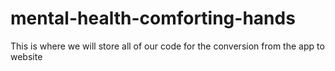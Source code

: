# mental-health-comforting-hands

This is where we will store all of our code for the conversion from the app to website

